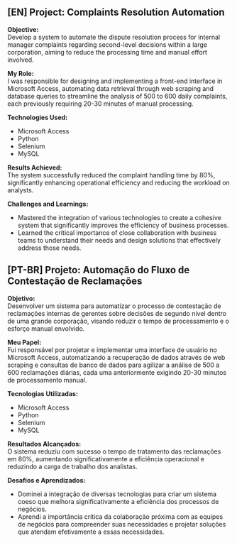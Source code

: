 ## [EN] Project: Complaints Resolution Automation

**Objective:**  
Develop a system to automate the dispute resolution process for internal manager complaints regarding second-level decisions within a large corporation, aiming to reduce the processing time and manual effort involved.

**My Role:**  
I was responsible for designing and implementing a front-end interface in Microsoft Access, automating data retrieval through web scraping and database queries to streamline the analysis of 500 to 600 daily complaints, each previously requiring 20-30 minutes of manual processing.

**Technologies Used:**  
- Microsoft Access
- Python
- Selenium
- MySQL

**Results Achieved:**  
The system successfully reduced the complaint handling time by 80%, significantly enhancing operational efficiency and reducing the workload on analysts.

**Challenges and Learnings:**  
- Mastered the integration of various technologies to create a cohesive system that significantly improves the efficiency of business processes.
- Learned the critical importance of close collaboration with business teams to understand their needs and design solutions that effectively address those needs.

## [PT-BR] Projeto: Automação do Fluxo de Contestação de Reclamações

**Objetivo:**  
Desenvolver um sistema para automatizar o processo de contestação de reclamações internas de gerentes sobre decisões de segundo nível dentro de uma grande corporação, visando reduzir o tempo de processamento e o esforço manual envolvido.

**Meu Papel:**  
Fui responsável por projetar e implementar uma interface de usuário no Microsoft Access, automatizando a recuperação de dados através de web scraping e consultas de banco de dados para agilizar a análise de 500 a 600 reclamações diárias, cada uma anteriormente exigindo 20-30 minutos de processamento manual.

**Tecnologias Utilizadas:**  
- Microsoft Access
- Python
- Selenium
- MySQL

**Resultados Alcançados:**  
O sistema reduziu com sucesso o tempo de tratamento das reclamações em 80%, aumentando significativamente a eficiência operacional e reduzindo a carga de trabalho dos analistas.

**Desafios e Aprendizados:**  
- Dominei a integração de diversas tecnologias para criar um sistema coeso que melhora significativamente a eficiência dos processos de negócios.
- Aprendi a importância crítica da colaboração próxima com as equipes de negócios para compreender suas necessidades e projetar soluções que atendam efetivamente a essas necessidades.
